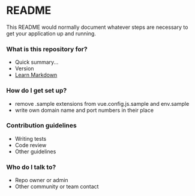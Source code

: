 # README #

This README would normally document whatever steps are necessary to get your application up and running.

### What is this repository for? ###

* Quick summary...
* Version
* [Learn Markdown](https://bitbucket.org/tutorials/markdowndemo)

### How do I get set up? ###

* remove .sample extensions from vue.config.js.sample and env.sample
* write own domain name and port numbers in their place
### Contribution guidelines ###

* Writing tests
* Code review
* Other guidelines

### Who do I talk to? ###

* Repo owner or admin
* Other community or team contact